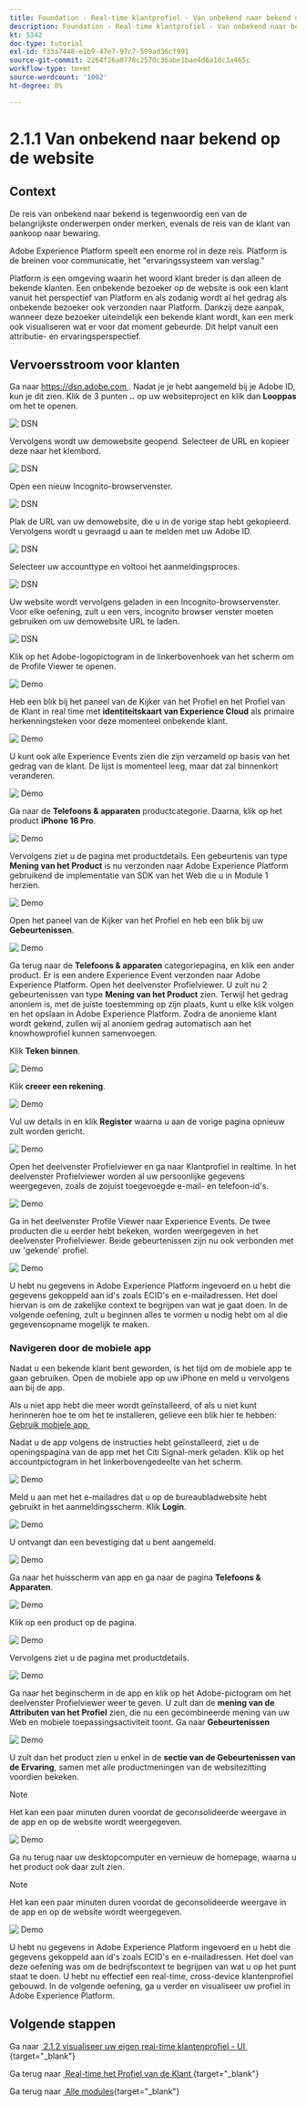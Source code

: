 ```yaml
---
title: Foundation - Real-time klantprofiel - Van onbekend naar bekend op de website
description: Foundation - Real-time klantprofiel - Van onbekend naar bekend op de website
kt: 5342
doc-type: tutorial
exl-id: f33a7448-e1b9-47e7-97c7-509ad36cf991
source-git-commit: 2264f26a0778c2570c36abe1bae4d6a1dc3a465c
workflow-type: tm+mt
source-wordcount: '1002'
ht-degree: 0%

---
```


# 2.1.1 Van onbekend naar bekend op de website

## Context

De reis van onbekend naar bekend is tegenwoordig een van de belangrijkste onderwerpen onder merken, evenals de reis van de klant van aankoop naar bewaring.

Adobe Experience Platform speelt een enorme rol in deze reis. Platform is de breinen voor communicatie, het &quot;ervaringssysteem van verslag.&quot;

Platform is een omgeving waarin het woord klant breder is dan alleen de bekende klanten. Een onbekende bezoeker op de website is ook een klant vanuit het perspectief van Platform en als zodanig wordt al het gedrag als onbekende bezoeker ook verzonden naar Platform. Dankzij deze aanpak, wanneer deze bezoeker uiteindelijk een bekende klant wordt, kan een merk ook visualiseren wat er voor dat moment gebeurde. Dit helpt vanuit een attributie- en ervaringsperspectief.

## Vervoersstroom voor klanten

Ga naar [&#x200B; https://dsn.adobe.com &#x200B;](https://dsn.adobe.com). Nadat je je hebt aangemeld bij je Adobe ID, kun je dit zien. Klik de 3 punten **..** op uw websiteproject en klik dan **Looppas** om het te openen.

![&#x200B; DSN &#x200B;](./../../datacollection/dc1.1/images/web8.png)

Vervolgens wordt uw demowebsite geopend. Selecteer de URL en kopieer deze naar het klembord.

![&#x200B; DSN &#x200B;](../../../getting-started/gettingstarted/images/web3.png)

Open een nieuw Incognito-browservenster.

![&#x200B; DSN &#x200B;](../../../getting-started/gettingstarted/images/web4.png)

Plak de URL van uw demowebsite, die u in de vorige stap hebt gekopieerd. Vervolgens wordt u gevraagd u aan te melden met uw Adobe ID.

![&#x200B; DSN &#x200B;](../../../getting-started/gettingstarted/images/web5.png)

Selecteer uw accounttype en voltooi het aanmeldingsproces.

![&#x200B; DSN &#x200B;](../../../getting-started/gettingstarted/images/web6.png)

Uw website wordt vervolgens geladen in een Incognito-browservenster. Voor elke oefening, zult u een vers, incognito browser venster moeten gebruiken om uw demowebsite URL te laden.

![&#x200B; DSN &#x200B;](../../../getting-started/gettingstarted/images/web7.png)

Klik op het Adobe-logopictogram in de linkerbovenhoek van het scherm om de Profile Viewer te openen.

![&#x200B; Demo &#x200B;](../../datacollection/dc1.2/images/pv1.png)

Heb een blik bij het paneel van de Kijker van het Profiel en het Profiel van de Klant in real time met **identiteitskaart van Experience Cloud** als primaire herkenningsteken voor deze momenteel onbekende klant.

![&#x200B; Demo &#x200B;](../../datacollection/dc1.2/images/pv2.png)

U kunt ook alle Experience Events zien die zijn verzameld op basis van het gedrag van de klant. De lijst is momenteel leeg, maar dat zal binnenkort veranderen.

![&#x200B; Demo &#x200B;](../../datacollection/dc1.2/images/pv3.png)

Ga naar de **Telefoons &amp; apparaten** productcategorie. Daarna, klik op het product **iPhone 16 Pro**.

![&#x200B; Demo &#x200B;](../../datacollection/dc1.2/images/pv4.png)

Vervolgens ziet u de pagina met productdetails. Een gebeurtenis van type **Mening van het Product** is nu verzonden naar Adobe Experience Platform gebruikend de implementatie van SDK van het Web die u in Module 1 herzien.

![&#x200B; Demo &#x200B;](../../datacollection/dc1.2/images/pv5.png)

Open het paneel van de Kijker van het Profiel en heb een blik bij uw **Gebeurtenissen**.

![&#x200B; Demo &#x200B;](../../datacollection/dc1.2/images/pv6.png)

Ga terug naar de **Telefoons &amp; apparaten** categoriepagina, en klik een ander product. Er is een andere Experience Event verzonden naar Adobe Experience Platform. Open het deelvenster Profielviewer. U zult nu 2 gebeurtenissen van type **Mening van het Product** zien. Terwijl het gedrag anoniem is, met de juiste toestemming op zijn plaats, kunt u elke klik volgen en het opslaan in Adobe Experience Platform. Zodra de anonieme klant wordt gekend, zullen wij al anoniem gedrag automatisch aan het knowhowprofiel kunnen samenvoegen.

Klik **Teken binnen**.

![&#x200B; Demo &#x200B;](../../datacollection/dc1.2/images/pv7.png)

Klik **creeer een rekening**.

![&#x200B; Demo &#x200B;](../../datacollection/dc1.2/images/pv8.png)

Vul uw details in en klik **Register** waarna u aan de vorige pagina opnieuw zult worden gericht.

![&#x200B; Demo &#x200B;](../../datacollection/dc1.2/images/pv9.png)

Open het deelvenster Profielviewer en ga naar Klantprofiel in realtime. In het deelvenster Profielviewer worden al uw persoonlijke gegevens weergegeven, zoals de zojuist toegevoegde e-mail- en telefoon-id&#39;s.

![&#x200B; Demo &#x200B;](../../datacollection/dc1.2/images/pv10.png)

Ga in het deelvenster Profile Viewer naar Experience Events. De twee producten die u eerder hebt bekeken, worden weergegeven in het deelvenster Profielviewer. Beide gebeurtenissen zijn nu ook verbonden met uw &#39;gekende&#39; profiel.

![&#x200B; Demo &#x200B;](../../datacollection/dc1.2/images/pv11.png)

U hebt nu gegevens in Adobe Experience Platform ingevoerd en u hebt die gegevens gekoppeld aan id&#39;s zoals ECID&#39;s en e-mailadressen. Het doel hiervan is om de zakelijke context te begrijpen van wat je gaat doen. In de volgende oefening, zult u beginnen alles te vormen u nodig hebt om al die gegevensopname mogelijk te maken.

### Navigeren door de mobiele app

Nadat u een bekende klant bent geworden, is het tijd om de mobiele app te gaan gebruiken. Open de mobiele app op uw iPhone en meld u vervolgens aan bij de app.

Als u niet app hebt die meer wordt geïnstalleerd, of als u niet kunt herinneren hoe te om het te installeren, gelieve een blik hier te hebben: [&#x200B; Gebruik mobiele app &#x200B;](../../../getting-started/gettingstarted/ex5.md)

Nadat u de app volgens de instructies hebt geïnstalleerd, ziet u de openingspagina van de app met het Citi Signal-merk geladen. Klik op het accountpictogram in het linkerbovengedeelte van het scherm.

![&#x200B; Demo &#x200B;](./images/app_hpz.png)

Meld u aan met het e-mailadres dat u op de bureaubladwebsite hebt gebruikt in het aanmeldingsscherm. Klik **Login**.

![&#x200B; Demo &#x200B;](./images/app_acc.png)

U ontvangt dan een bevestiging dat u bent aangemeld.

![&#x200B; Demo &#x200B;](./images/app_acc1.png)

Ga naar het huisscherm van app en ga naar de pagina **Telefoons &amp; Apparaten**.

![&#x200B; Demo &#x200B;](./images/app_hp1.png)

Klik op een product op de pagina.

![&#x200B; Demo &#x200B;](./images/app_hp2.png)

Vervolgens ziet u de pagina met productdetails.

![&#x200B; Demo &#x200B;](./images/app_galaxy.png)

Ga naar het beginscherm in de app en klik op het Adobe-pictogram om het deelvenster Profielviewer weer te geven. U zult dan de **mening van de Attributen van het Profiel** zien, die nu een gecombineerde mening van uw Web en mobiele toepassingsactiviteit toont. Ga naar **Gebeurtenissen**

![&#x200B; Demo &#x200B;](./images/app_hp3.png)

U zult dan het product zien u enkel in de **sectie van de Gebeurtenissen van de Ervaring**, samen met alle productmeningen van de websitezitting voordien bekeken.

>[!NOTE]
>
>Het kan een paar minuten duren voordat de geconsolideerde weergave in de app en op de website wordt weergegeven.

![&#x200B; Demo &#x200B;](./images/app_after_galaxy.png)

Ga nu terug naar uw desktopcomputer en vernieuw de homepage, waarna u het product ook daar zult zien.

>[!NOTE]
>
>Het kan een paar minuten duren voordat de geconsolideerde weergave in de app en op de website wordt weergegeven.

![&#x200B; Demo &#x200B;](./images/web_x_aftermobile.png)

U hebt nu gegevens in Adobe Experience Platform ingevoerd en u hebt die gegevens gekoppeld aan id&#39;s zoals ECID&#39;s en e-mailadressen. Het doel van deze oefening was om de bedrijfscontext te begrijpen van wat u op het punt staat te doen. U hebt nu effectief een real-time, cross-device klantenprofiel gebouwd. In de volgende oefening, ga u verder en visualiseer uw profiel in Adobe Experience Platform.

## Volgende stappen

Ga naar [&#x200B; 2.1.2 visualiseer uw eigen real-time klantenprofiel - UI &#x200B;](./ex2.md){target="_blank"}

Ga terug naar [&#x200B; Real-time het Profiel van de Klant &#x200B;](./real-time-customer-profile.md){target="_blank"}

Ga terug naar [&#x200B; Alle modules &#x200B;](./../../../../overview.md){target="_blank"}
